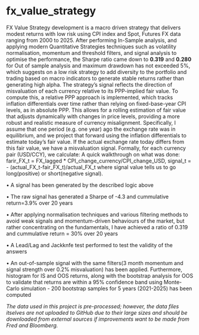 # fx_value_strategy
FX Value Strategy development is a macro driven strategy that delivers modest returns with low risk using CPI index and Spot, Futures FX data ranging from 2000 to 2025. 
After performing In-Sample analysis, and applying modern Quantitative Strategies techniques such as volatility normalisation, momentum and threshold filters, and signal analysis to optimise the performance, the Sharpe ratio came down to **0.319** and **0.280** for Out of sample analysis and maximum drawdown has not exceeded 5%, which suggests on a low risk strategy to add diversity to the portfolio and trading based on macro indicators to generate stable returns rather than generating high alpha. 
The strategy’s signal reflects the direction of misvaluation of each currency relative to its PPP-implied fair value. To compute this, a relative PPP approach is implemented, which tracks
inflation differentials over time rather than relying on fixed-base-year CPI levels, as in absolute PPP. This allows for a rolling estimation of fair value that adjusts dynamically with changes in
price levels, providing a more robust and realistic measure of currency misalignment. Specifically, I assume that one period (e.g. one year) ago the exchange rate was in equilibrium, and
we project that forward using the inflation differentials to estimate today’s fair value. If the actual exchange rate today differs from this fair value, we have a misvaluation signal. Formally, for each currency pair (USD/CCY), we calculate:
A quick walkthrough on what was done: farir_FX_t = FX_lagged * CPI_change_currency/CPI_change_USD, signal_t = - (actual_FX_t-fair_FX_t)/actual_FX_t where signal value tells us to go long(positive) or short(negative signal).  

 • A signal has been generated by the described logic above

 • The raw signal has generated a Sharpe of -4.3 and cummulative return=3.9% over 20 years

 • After applying normalisation techniques and various filtering methods to avoid weak signals and momentum-driven behaviours of the market, but rather concentrating on the fundamentals, I have achieved a ratio of 0.319 and cummulative return = 30% over 20 years

 • A Lead/Lag and Jackknfe test performed to test the validity of the answers

• An out-of-sample signal with the same filters(3 month momentum and signal strength over 0.2% misvaluation) has been applied. Furthermore, histogram for IS and OOS returns, along with the bootstrap analysis for OOS to validate that returns are within a 95% confidence band  using Monte-Carlo simulation - 200 bootstrap samples for 5 years (2021-2025) has been computed

*The data used in this project is pre-processed; however, the data files itselves are not uploaded to GitHub due to their large sizes and should be downloaded from external sources if improvements want to be made from Fred and Bloomberg.*
